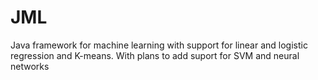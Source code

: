 JML
===

Java framework for machine learning with support for linear and logistic regression and K-means. With plans to add suport for SVM and neural networks
